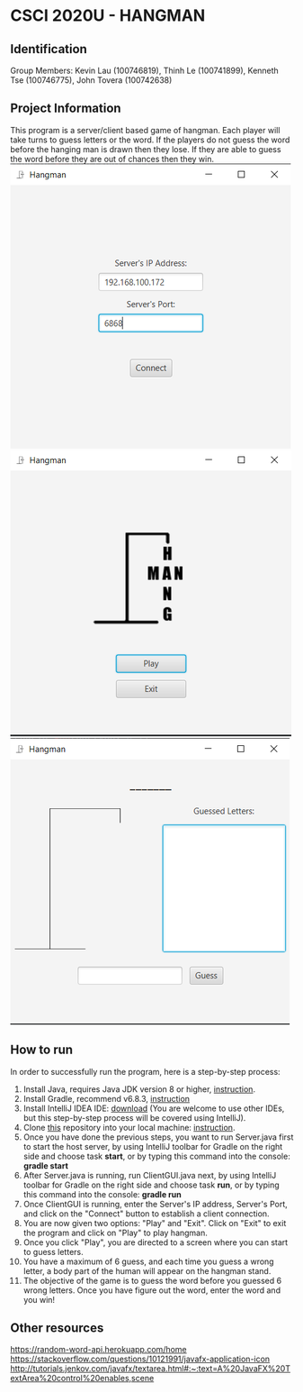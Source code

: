 # CSCI 2020U - HANGMAN

## Identification

Group Members: Kevin Lau (100746819), Thinh Le (100741899), Kenneth Tse (100746775), John Tovera (100742638) 

## Project Information
This program is a server/client based game of hangman. Each player will take turns to guess letters or the word. If the players do not guess the word before the hanging man is drawn then they lose. If they are able to guess the word before they are out of chances then they win. \
![Alt text](https://github.com/KevinLau24/csci2020u_hangman/blob/main/src/main/resources/images/clientConnect.PNG)
![Alt text](https://github.com/KevinLau24/csci2020u_hangman/blob/main/src/main/resources/images/menu.PNG)
![Alt text](https://github.com/KevinLau24/csci2020u_hangman/blob/main/src/main/resources/images/game.PNG)


## How to run
In order to successfully run the program, here is a step-by-step process:
1. Install Java, requires Java JDK version 8 or higher, [instruction](https://www.oracle.com/java/technologies/javase-downloads.html).
2. Install Gradle, recommend v6.8.3, [instruction](https://gradle.org/install/)
3. Install IntelliJ IDEA IDE: [download](https://www.jetbrains.com/idea/download/) (You are welcome to use other IDEs, but this step-by-step process will be covered using IntelliJ).
4. Clone [this](https://github.com/KevinLau24/csci2020u_hangman) repository into your local machine: [instruction](https://docs.github.com/en/github/creating-cloning-and-archiving-repositories/cloning-a-repository).
5. Once you have done the previous steps, you want to run Server.java first to start the host server, by using IntelliJ toolbar for Gradle on the right side and choose task **start**, or by typing this command into the console: **gradle start**
6. After Server.java is running, run ClientGUI.java next, by using IntelliJ toolbar for Gradle on the right side and choose task **run**, or by typing this command into the console: **gradle run**
7. Once ClientGUI is running, enter the Server's IP address, Server's Port, and click on the "Connect" button to establish a client connection.
8. You are now given two options: "Play" and "Exit". Click on "Exit" to exit the program and click on "Play" to play hangman.
9. Once you click "Play", you are directed to a screen where you can start to guess letters. 
10. You have a maximum of 6 guess, and each time you guess a wrong letter, a body part of the human will appear on the hangman stand. 
11. The objective of the game is to guess the word before you guessed 6 wrong letters. Once you have figure out the word, enter the word and you win!

## Other resources
https://random-word-api.herokuapp.com/home \
https://stackoverflow.com/questions/10121991/javafx-application-icon \
http://tutorials.jenkov.com/javafx/textarea.html#:~:text=A%20JavaFX%20TextArea%20control%20enables,scene
